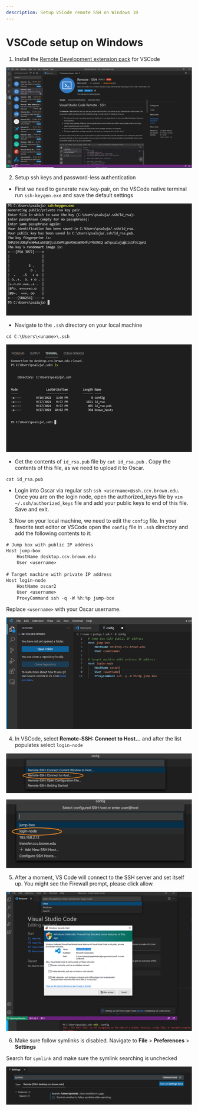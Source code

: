 ```yaml
---
description: Setup VSCode remote SSH on Windows 10
---
```


# VSCode setup on Windows

1. Install the [Remote Development extension pack](https://aka.ms/vscode-remote/download/extension) for VSCode

![Install Remote SSH extension ](../../.gitbook/assets/capture.png)

2. Setup ssh keys and password-less authentication 

* First we need to generate new key-pair, on the VSCode native terminal run `ssh-keygen.exe` and save the default settings

![Generate SSH Keys](../../.gitbook/assets/capture_1.png)

* Navigate to the `.ssh` directory on your local machine

```text
cd C:\Users\<uname>\.ssh
```

![](../../.gitbook/assets/capture_3.png)

* Get the contents of `id_rsa.pub` file by `cat id_rsa.pub` . Copy the contents of this file, as we need to upload it to Oscar.

```text
cat id_rsa.pub
```

* Login into Oscar via regular ssh `ssh <username>@ssh.ccv.brown.edu`. Once you are on the login node, open the authorized\_keys file by `vim ~/.ssh/authorized_keys` file and add your public keys to  end of this file. Save and exit. 

3. Now on your local machine, we need to edit the `config` file. In your favorite text editor or VSCode open the `config` file in `.ssh` directory  and add the following contents to it:

```text
# Jump box with public IP address
Host jump-box
    HostName desktop.ccv.brown.edu
    User <username>

# Target machine with private IP address
Host login-node
    HostName oscar2
    User <username>
    ProxyCommand ssh -q -W %h:%p jump-box
```

Replace `<username>` with your Oscar username. 

![Config file ](../../.gitbook/assets/capture_4.png)

4.  In VSCode, select  **Remote-SSH: Connect to Host…** and after the list populates select `login-node`

![](../../.gitbook/assets/screen-shot-2021-09-08-at-10.24.42-am.png)

![](../../.gitbook/assets/screen-shot-2021-09-08-at-10.24.59-am.png)

5. After a moment, VS Code will connect to the SSH server and set itself up. You might see the Firewall prompt, please click allow. 

![Allow Firewall connections](../../.gitbook/assets/capture_5.png)

6. Make sure follow symlinks is disabled. Navigate to **File** &gt; **Preferences** &gt; **Settings**

Search for `symlink` and make sure the symlink searching is unchecked

![Disable symlinks](../../.gitbook/assets/screen-shot-2021-07-27-at-9.52.23-am.png)

